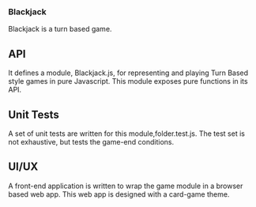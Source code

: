### Blackjack
Blackjack is a turn based game.
## API
It defines a module, Blackjack.js, for representing and playing Turn Based style games in pure Javascript. This module exposes pure functions in its API.
## Unit Tests
A set of unit tests are written for this module,folder.test.js. The test set is not exhaustive, but tests the game-end conditions.
## UI/UX
A front-end application is written to wrap the game module in a browser based web app. This web app is designed with a card-game theme.
